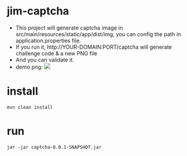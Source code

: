 # jim-captcha

- This project will generate captcha image in src/main/resources/static/app/dist/img, you can config the path in application.properties file.
- If you run it, http://YOUR-DOMAIN:PORT/captcha will generate challenge code & a new PNG file
- And you can validate it.
- demo png:
![](src/main/resources/static/app/dist/img/7726ceb5-d751-4d81-a0bb-d87efdb50f1f.png)



# install

    mvn clean install

# run

    jar -jar captcha-0.0.1-SNAPSHOT.jar